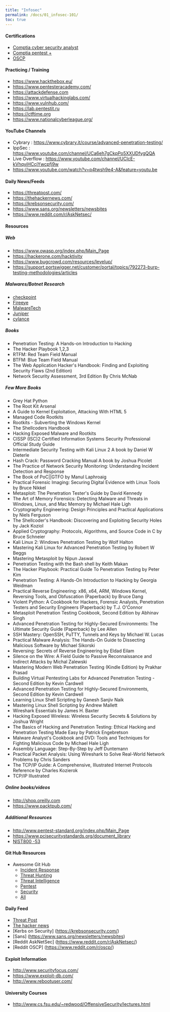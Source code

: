 ```yaml
---
title: "Infosec"
permalink: /docs/01_infosec-101/
toc: true
---
```

#### Certifications 
-	[Comptia cyber security analyst](https://www.comptia.org/certifications/cybersecurity-analyst)
-	[Comptia pentest +](https://www.comptia.org/certifications/pentest)
-	[OSCP](https://www.offensive-security.com)
 
#### Practicing / Training 
-	https://www.hackthebox.eu/      
-	https://www.pentesteracademy.com/    
-	https://attackdefense.com      		                        
-	https://www.virtualhackinglabs.com/ 
-	https://www.vulnhub.com/        
-	https://lab.pentestit.ru                 
-	https://ctftime.org                         
-	https://www.nationalcyberleague.org/  
 
#### YouTube Channels
-	Cybrary : https://www.cybrary.it/course/advanced-penetration-testing/
-	IppSec   : https://www.youtube.com/channel/UCa6eh7gCkpPo5XXUDfygQQA
-	Live Overflow : https://www.youtube.com/channel/UClcE-kVhqyiHCcjYwcpfj9w
-	https://www.youtube.com/watch?v=p4twsh9e4-A&feature=youtu.be
 
#### Daily News/Feeds 
-	https://threatpost.com/
-	https://thehackernews.com/
-	https://krebsonsecurity.com/
-	https://www.sans.org/newsletters/newsbites
-	https://www.reddit.com/r/AskNetsec/
 
#### Resources

##### Web
-	https://www.owasp.org/index.php/Main_Page
-	https://hackerone.com/hacktivity
-	https://www.bugcrowd.com/resources/levelup/
-	https://support.portswigger.net/customer/portal/topics/792273-burp-testing-methodologies/articles
 
##### Malwares/Botnet Research 
-	[checkpoint](https://research.checkpoint.com)
-	[Fireeye](https://www.fireeye.com/blog.html)
-	[MalwareTech](https://www.malwaretech.com/)
- [Juniper](juniper.net/us/en/threat-labs/)
- [cylance](https://threatvector.cylance.com/en_us/home.html?utm_medium=referral&utm_source=cylance.com)
 
##### Books 
-	Penetration Testing: A Hands-on Introduction to Hacking
-	The Hacker Playbook 1,2,3
-	RTFM: Red Team Field Manual
-	BTFM: Blue Team Field Manual
-	The Web Application Hacker's Handbook: Finding and Exploiting Security Flaws (2nd Edition)
-	Network Security Assessment, 3rd Edition By Chris McNab

##### Few More Books
- Grey Hat Python
- The Root Kit Arsenal
- A Guide to Kernel Exploitation, Attacking With HTML 5
- Managed Code Rootkits
- Rootkits - Subverting the Windows Kernel
- The Shellcoders Handbook
- Hacking Exposed Malware and Rootkits
- CISSP (ISC)2 Certified Information Systems Security Professional Official Study Guide
- Intermediate Security Testing with Kali Linux 2 A book by Daniel W Dieterle
- Hash Crack: Password Cracking Manual A book by Joshua Picolet
- The Practice of Network Security Monitoring: Understanding Incident Detection and Response 
- The Book of PoC||GTFO by Manul Laphroaig 
- Practical Forensic Imaging: Securing Digital Evidence with Linux Tools by Bruce Nikkel  
- Metasploit: The Penetration Tester's Guide by David Kennedy  
- The Art of Memory Forensics: Detecting Malware and Threats in Windows, Linux, and Mac Memory by Michael Hale Ligh
- Cryptography Engineering: Design Principles and Practical Applications  by Niels Ferguson 
- The Shellcoder's Handbook: Discovering and Exploiting Security Holes  by Jack Koziol 
- Applied Cryptography: Protocols, Algorithms, and Source Code in C by Bruce Schneier 
- Kali Linux 2: Windows Penetration Testing by Wolf Halton 
- Mastering Kali Linux for Advanced Penetration Testing  by Robert W Beggs  
- Mastering Metasploit by Nipun Jaswal
- Penetration Testing with the Bash shell  by Keith Makan 
- The Hacker Playbook: Practical Guide To Penetration Testing by Peter Kim 
- Penetration Testing: A Hands-On Introduction to Hacking  by Georgia Weidman 
- Practical Reverse Engineering: x86, x64, ARM, Windows Kernel, Reversing Tools, and Obfuscation (Paperback) by Bruce Dang 
- Violent Python: A Cookbook for Hackers, Forensic Analysts, Penetration Testers and Security Engineers (Paperback) by T.J. O'Connor
- Metasploit Penetration Testing Cookbook, Second Edition by Abhinav Singh 
- Advanced Penetration Testing for Highly-Secured Environments: The Ultimate Security Guide (Paperback) by Lee Allen 
- SSH Mastery: OpenSSH, PuTTY, Tunnels and Keys by Michael W. Lucas 
- Practical Malware Analysis: The Hands-On Guide to Dissecting Malicious Software  by Michael Sikorski 
- Reversing: Secrets of Reverse Engineering  by Eldad Eilam 
- Silence on the Wire: A Field Guide to Passive Reconnaissance and Indirect Attacks  by Michal Zalewski 
- Mastering Modern Web Penetration Testing (Kindle Edition) by Prakhar Prasad 
- Building Virtual Pentesting Labs for Advanced Penetration Testing - Second Edition  by Kevin Cardwell 
- Advanced Penetration Testing for Highly-Secured Environments, Second Edition  by Kevin Cardwell
- Learning Linux Shell Scripting  by Ganesh Sanjiv Naik 
- Mastering Linux Shell Scripting  by Andrew Mallett  
- Wireshark Essentials by James H. Baxter 
- Hacking Exposed Wireless: Wireless Security Secrets & Solutions  by Joshua Wright 
- The Basics of Hacking and Penetration Testing: Ethical Hacking and Penetration Testing Made Easy by Patrick Engebretson 
- Malware Analyst's Cookbook and DVD: Tools and Techniques for Fighting Malicious Code  by Michael Hale Ligh 
- Assembly Language: Step-By-Step by Jeff Duntemann 
- Practical Packet Analysis: Using Wireshark to Solve Real-World Network Problems by Chris Sanders 
- The TCP/IP Guide: A Comprehensive, Illustrated Internet Protocols Reference by Charles Kozierok 
- TCP/IP Illustrated
 
##### Online books/videos 
-	http://shop.oreilly.com
-	https://www.packtpub.com/ 
 
##### Additional Resources
-	http://www.pentest-standard.org/index.php/Main_Page
-	https://www.pcisecuritystandards.org/document_library
- [NIST800 -53](https://nvd.nist.gov/800-53)


#### Git Hub Resources
- Awesome Git Hub
  - [Incident Response](https://github.com/meirwah/awesome-incident-response)
  - [Threat Hunting](https://github.com/0x4D31/awesome-threat-detection)
  - [Threat Intelligence](https://github.com/hslatman/awesome-threat-intelligence)
  - [Pentest](https://github.com/enaqx/awesome-pentest)
  - [Security](https://github.com/sbilly/awesome-security)
  - [All](https://github.com/sindresorhus/awesome)
  

#### Daily Feed 
  - [Threat Post](https://threatpost.com/)
  - [The hacker news](https://thehackernews.com/)
  - [Kerbs on Security] (https://krebsonsecurity.com/)
  - [Sans] (https://www.sans.org/newsletters/newsbites)
  - [Reddit AskNetSec] (https://www.reddit.com/r/AskNetsec/)
  - [Reddit OSCP] (https://www.reddit.com/r/oscp/)
  
  #### Exploit Information
  - http://www.securityfocus.com/
  - https://www.exploit-db.com/
  - http://www.rebootuser.com/

  
  #### University Courses
  - http://www.cs.fsu.edu/~redwood/OffensiveSecurity/lectures.html

